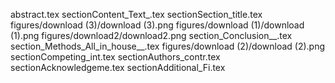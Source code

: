 abstract.tex
sectionContent_Text_.tex
sectionSection_title.tex
figures/download (3)/download (3).png
figures/download (1)/download (1).png
figures/download2/download2.png
section_Conclusion__.tex
section_Methods_All_in_house__.tex
figures/download (2)/download (2).png
sectionCompeting_int.tex
sectionAuthors_contr.tex
sectionAcknowledgeme.tex
sectionAdditional_Fi.tex
